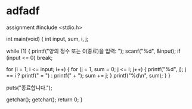 # adfadf
assignment
#include <stdio.h>

int main(void)
{
 int input, sum, i, j;

 while (1)
 {
  printf("양의 정수 또는 0(종료)을 입력: ");
  scanf("%d", &input);
  if (input <= 0)
   break;

  for (i = 1; i <= input; i++) {
   for (j = 1, sum = 0; j <= i; j++)
   {
    printf("%d", j);
    j == i ? printf(" = ") : printf(" + ");
    sum += j;
   }
   printf("%d\n", sum);
  }
 }

 puts("종료합니다.");

 getchar(); getchar();
 return 0;
} 

